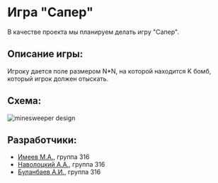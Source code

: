 # Игра "Сапер"

В качестве проекта мы планируем делать игру "Сапер".

## Описание игры:
Игроку дается поле размером N*N, на которой находится K бомб, который игрок должен отыскать.

## Схема:
![minesweeper design](minesweeper.png)

## Разработчики:
* [Имеев М.А.](https://github.com/ImeevMA), группа 316
* [Наволоцкий А.А.](https://github.com/TipTopSX), группа 316
* [Буланбаев А.И.](https://github.com/imArtyfact), группа 316

